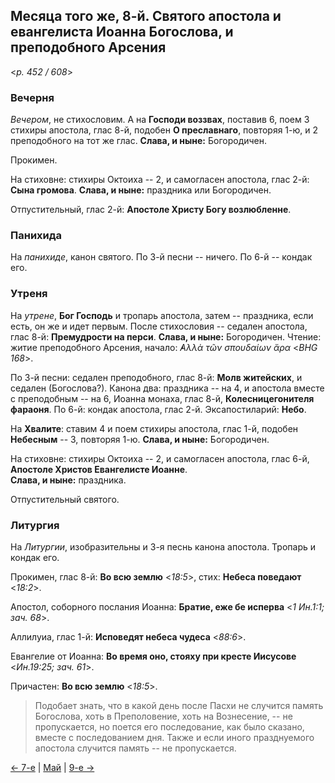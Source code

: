 
## Месяца того же, 8-й. Святого апостола и евангелиста Иоанна Богослова, и преподобного Арсения

<*p. 452 / 608*>

### Вечерня

*Вечером*, не стихословим. А на **Господи воззвах**, поставив 6, поем 3 стихиры апостола, глас 8-й, 
подобен **О преславнаго**, повторяя 1-ю, и 2 преподобного на тот же глас. **Слава, и ныне:** Богородичен.  

Прокимен. 

На стиховне: стихиры Октоиха -- 2, и самогласен апостола, глас 2-й: **Сына громова**. 
**Слава, и ныне:** праздника или Богородичен.  

Отпустительный, глас 2-й: **Апостоле Христу Богу возлюбленне**. 

### Панихида

На *панихиде*, канон святого. 
По 3-й песни -- ничего. По 6-й -- кондак его. 

### Утреня

На *утрене*, **Бог Господь** и тропарь апостола, затем -- праздника, если есть, он же и идет первым.
После стихословия -- седален апостола, глас 8-й: **Премудрости на перси**. **Слава, и ныне:** Богородичен. 
Чтение: житие преподобного Арсения, начало: *̓Αλλὰ τῶν σπουδαίων ἄρα* <*BHG 168*>. 

По 3-й песни: седален преподобного, глас 8-й: **Молв житейских**, и седален (Богослова?).
Канона два: праздника -- на 4, и апостола вместе с преподобным -- на 6, Иоанна монаха, глас 8-й, 
**Колесницегонителя фараоня**. 
По 6-й: кондак апостола, глас 2-й. 
Эксапостиларий: **Небо**. 

На **Хвалите**: ставим 4 и поем стихиры апостола, глас 1-й, подобен **Небесным** -- 3, повторяя 1-ю. 
**Слава, и ныне:** Богородичен. 

На стиховне: стихиры Октоиха -- 2, и самогласен апостола, глас 6-й, **Апостоле Христов Евангелисте Иоанне**.  
**Слава, и ныне:** праздника. 

Отпустительный святого.  

### Литургия

На *Литургии*, изобразительны и 3-я песнь канона апостола. Тропарь и кондак его. 

Прокимен, глас 8-й: **Во всю землю** <*18:5*>, стих: **Небеса поведают** <*18:2*>.
 
Апостол, соборного послания Иоанна: **Братие, еже бе исперва** <*1 Ин.1:1; зач. 68*>. 

Аллилуиа, глас 1-й: **Исповедят небеса чудеса** <*88:6*>. 
 
Евангелие от Иоанна: **Во время оно, стояху при кресте Иисусове** <*Ин.19:25; зач. 61*>.  
 
Причастен: **Во всю землю** <*18:5*>. 

> Подобает знать, что в какой день после Пасхи не случится память Богослова, хоть в Преполовение, 
> хоть на Вознесение, -- не пропускается, но поется его последование, как было сказано, вместе 
> с последованием дня. Также и если иного празднуемого апостола случится память -- не пропускается.

[← 7-е](05_07_EUR.ru.md) | [Май](README.md#8-й) | [9-е →](05_09_EUR.ru.md)
